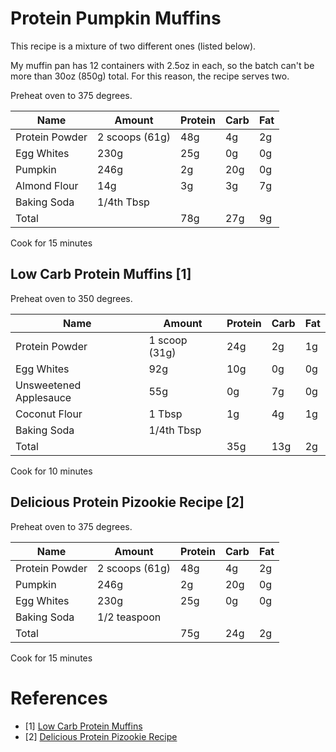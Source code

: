 # Protein Pumpkin Muffins

This recipe is a mixture of two different ones (listed below).

My muffin pan has 12 containers with 2.5oz in each, so the batch can't be more than 30oz (850g) total. For this reason, the recipe serves two.

Preheat oven to 375 degrees.

| Name           | Amount         | Protein | Carb | Fat |
|----------------|----------------|---------|------|-----|
| Protein Powder | 2 scoops (61g) | 48g     | 4g   | 2g  |
| Egg Whites     | 230g           | 25g     | 0g   | 0g  |
| Pumpkin        | 246g           | 2g      | 20g  | 0g  |
| Almond Flour   | 14g            | 3g      | 3g   | 7g  |
| Baking Soda    | 1/4th Tbsp     |         |      |     |
| Total          |                | 78g     | 27g  | 9g  |

Cook for 15 minutes

## Low Carb Protein Muffins [1]

Preheat oven to 350 degrees.

| Name                   | Amount        | Protein | Carb | Fat |
|------------------------|---------------|---------|------|-----|
| Protein Powder         | 1 scoop (31g) | 24g     | 2g   | 1g  |
| Egg Whites             | 92g           | 10g     | 0g   | 0g  |
| Unsweetened Applesauce | 55g           | 0g      | 7g   | 0g  |
| Coconut Flour          | 1 Tbsp        | 1g      | 4g   | 1g  |
| Baking Soda            | 1/4th Tbsp    |         |      |     |
| Total                  |               | 35g     | 13g  | 2g  |

Cook for 10 minutes

## Delicious Protein Pizookie Recipe [2]

Preheat oven to 375 degrees.

| Name           | Amount         | Protein | Carb | Fat |
|----------------|----------------|---------|------|-----|
| Protein Powder | 2 scoops (61g) | 48g     | 4g   | 2g  |
| Pumpkin        | 246g           | 2g      | 20g  | 0g  |
| Egg Whites     | 230g           | 25g     | 0g   | 0g  |
| Baking Soda    | 1/2 teaspoon   |         |      |     |
| Total          |                | 75g     | 24g  | 2g  |

Cook for 15 minutes

# References

* [1] [Low Carb Protein Muffins](https://www.youtube.com/watch?v=hga0VdO0tIM&index=36&list=PLgKmKlskq6But3goc-67mbpK4Es55kPdK&t=466s)
* [2] [Delicious Protein Pizookie Recipe](https://www.youtube.com/watch?v=CO5zW2nfrLQ&index=32&list=PLgKmKlskq6But3goc-67mbpK4Es55kPdK&t=27s)
